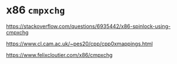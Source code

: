 # x86 `cmpxchg`

https://stackoverflow.com/questions/6935442/x86-spinlock-using-cmpxchg

https://www.cl.cam.ac.uk/~pes20/cpp/cpp0xmappings.html

https://www.felixcloutier.com/x86/cmpxchg